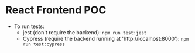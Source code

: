 # React Frontend POC

- To run tests:
	- jest (don't require the backend):
	`npm run test:jest`
	- Cypress (require the backend running at 'http://localhost:8000'):
	`npm run test:cypress`
